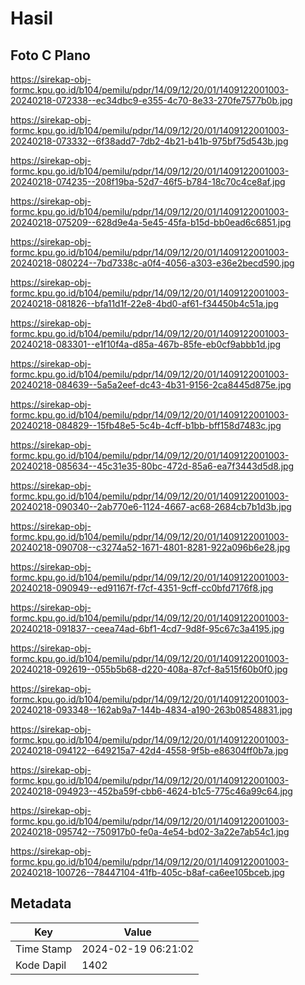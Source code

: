 # Hasil

## Foto C Plano

https://sirekap-obj-formc.kpu.go.id/b104/pemilu/pdpr/14/09/12/20/01/1409122001003-20240218-072338--ec34dbc9-e355-4c70-8e33-270fe7577b0b.jpg

https://sirekap-obj-formc.kpu.go.id/b104/pemilu/pdpr/14/09/12/20/01/1409122001003-20240218-073332--6f38add7-7db2-4b21-b41b-975bf75d543b.jpg

https://sirekap-obj-formc.kpu.go.id/b104/pemilu/pdpr/14/09/12/20/01/1409122001003-20240218-074235--208f19ba-52d7-46f5-b784-18c70c4ce8af.jpg

https://sirekap-obj-formc.kpu.go.id/b104/pemilu/pdpr/14/09/12/20/01/1409122001003-20240218-075209--628d9e4a-5e45-45fa-b15d-bb0ead6c6851.jpg

https://sirekap-obj-formc.kpu.go.id/b104/pemilu/pdpr/14/09/12/20/01/1409122001003-20240218-080224--7bd7338c-a0f4-4056-a303-e36e2becd590.jpg

https://sirekap-obj-formc.kpu.go.id/b104/pemilu/pdpr/14/09/12/20/01/1409122001003-20240218-081826--bfa11d1f-22e8-4bd0-af61-f34450b4c51a.jpg

https://sirekap-obj-formc.kpu.go.id/b104/pemilu/pdpr/14/09/12/20/01/1409122001003-20240218-083301--e1f10f4a-d85a-467b-85fe-eb0cf9abbb1d.jpg

https://sirekap-obj-formc.kpu.go.id/b104/pemilu/pdpr/14/09/12/20/01/1409122001003-20240218-084639--5a5a2eef-dc43-4b31-9156-2ca8445d875e.jpg

https://sirekap-obj-formc.kpu.go.id/b104/pemilu/pdpr/14/09/12/20/01/1409122001003-20240218-084829--15fb48e5-5c4b-4cff-b1bb-bff158d7483c.jpg

https://sirekap-obj-formc.kpu.go.id/b104/pemilu/pdpr/14/09/12/20/01/1409122001003-20240218-085634--45c31e35-80bc-472d-85a6-ea7f3443d5d8.jpg

https://sirekap-obj-formc.kpu.go.id/b104/pemilu/pdpr/14/09/12/20/01/1409122001003-20240218-090340--2ab770e6-1124-4667-ac68-2684cb7b1d3b.jpg

https://sirekap-obj-formc.kpu.go.id/b104/pemilu/pdpr/14/09/12/20/01/1409122001003-20240218-090708--c3274a52-1671-4801-8281-922a096b6e28.jpg

https://sirekap-obj-formc.kpu.go.id/b104/pemilu/pdpr/14/09/12/20/01/1409122001003-20240218-090949--ed91167f-f7cf-4351-9cff-cc0bfd7176f8.jpg

https://sirekap-obj-formc.kpu.go.id/b104/pemilu/pdpr/14/09/12/20/01/1409122001003-20240218-091837--ceea74ad-6bf1-4cd7-9d8f-95c67c3a4195.jpg

https://sirekap-obj-formc.kpu.go.id/b104/pemilu/pdpr/14/09/12/20/01/1409122001003-20240218-092619--055b5b68-d220-408a-87cf-8a515f60b0f0.jpg

https://sirekap-obj-formc.kpu.go.id/b104/pemilu/pdpr/14/09/12/20/01/1409122001003-20240218-093348--162ab9a7-144b-4834-a190-263b08548831.jpg

https://sirekap-obj-formc.kpu.go.id/b104/pemilu/pdpr/14/09/12/20/01/1409122001003-20240218-094122--649215a7-42d4-4558-9f5b-e86304ff0b7a.jpg

https://sirekap-obj-formc.kpu.go.id/b104/pemilu/pdpr/14/09/12/20/01/1409122001003-20240218-094923--452ba59f-cbb6-4624-b1c5-775c46a99c64.jpg

https://sirekap-obj-formc.kpu.go.id/b104/pemilu/pdpr/14/09/12/20/01/1409122001003-20240218-095742--750917b0-fe0a-4e54-bd02-3a22e7ab54c1.jpg

https://sirekap-obj-formc.kpu.go.id/b104/pemilu/pdpr/14/09/12/20/01/1409122001003-20240218-100726--78447104-41fb-405c-b8af-ca6ee105bceb.jpg


## Metadata

| Key        | Value               |
| ---------- | ------------------- |
| Time Stamp | 2024-02-19 06:21:02 |
| Kode Dapil | 1402                |



